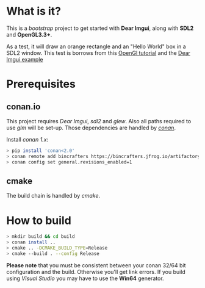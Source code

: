 
# What is it?

This is a *bootstrap* project to get started with **Dear Imgui**, along with **SDL2** and **OpenGL3.3+**.

As a test, it will draw an orange rectangle and an "Hello World" box in a SDL2 window. This test is borrows from this [OpenGl tutorial](https://learnopengl.com/Getting-started/Hello-Triangle) and the [Dear Imgui example](https://github.com/ocornut/imgui/tree/master/examples/example_sdl_opengl3)

# Prerequisites

## conan.io

This project requires *Dear Imgui*, *sdl2* and *glew*. Also all paths required to use *glm* will be set-up.
Those dependencies are handled by [*conan*](https://conan.io/).

Install *conan 1.x*:

```bash
> pip install 'conan<2.0'  
> conan remote add bincrafters https://bincrafters.jfrog.io/artifactory/api/conan/public-conan
> conan config set general.revisions_enabled=1
```
  
## cmake

The build chain is handled by *cmake*.

# How to build

```bash
> mkdir build && cd build
> conan install ..
> cmake .. -DCMAKE_BUILD_TYPE=Release
> cmake --build . --config Release
```
  
**Please note** that you must be consistent between your conan 32/64 bit configuration and the build. Otherwise you'll get link errors. If you build using *Visual Studio* you may have to use the **Win64** generator.
